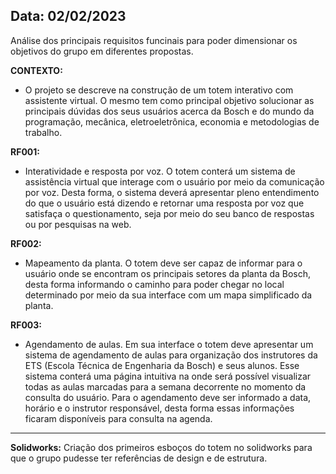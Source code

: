 ## Data: 02/02/2023

Análise dos principais requisitos funcinais para poder dimensionar os objetivos do grupo em diferentes propostas.

**CONTEXTO:**
- O projeto se descreve na construção de um totem interativo com assistente virtual. O mesmo tem como principal objetivo solucionar as principais dúvidas dos seus usuários acerca da Bosch e do mundo da programação, mecânica, eletroeletrônica, economia e metodologias de trabalho.

**RF001:**
- Interatividade e resposta por voz. O totem conterá um sistema de assistência virtual que interage com o usuário por meio da comunicação por voz. Desta forma, o sistema deverá apresentar pleno entendimento do que o usuário está dizendo e retornar uma resposta por voz que satisfaça o questionamento, seja por meio do seu banco de respostas ou por pesquisas na web.

**RF002:**
- Mapeamento da planta. O totem deve ser capaz de informar para o usuário onde se encontram os principais setores da planta da Bosch, desta forma informando o caminho para poder chegar no local determinado por meio da sua interface com um mapa simplificado da planta.

**RF003:**
- Agendamento de aulas. Em sua interface o totem deve apresentar um sistema de agendamento de aulas para organização dos instrutores da ETS (Escola Técnica de Engenharia da Bosch) e seus alunos. Esse sistema conterá uma página intuitiva na onde será possível visualizar todas as aulas marcadas para a semana decorrente no momento da consulta do usuário. Para o agendamento deve ser informado a data, horário e o instrutor responsável, desta forma essas informações ficaram disponíveis para consulta na agenda.

***

**Solidworks:**
Criação dos primeiros esboços do totem no solidworks para que o grupo pudesse ter referências de design e de estrutura.